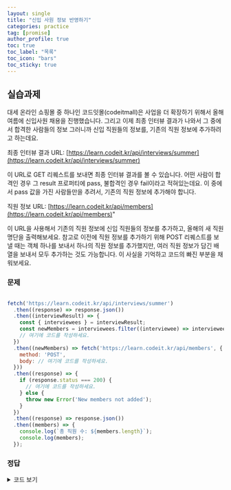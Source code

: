 ```yaml
---
layout: single
title: "신입 사원 정보 반영하기"
categories: practice
tag: [promise]
author_profile: true
toc: true
toc_label: "목록"
toc_icon: "bars"
toc_sticky: true
---
```


## 실습과제

대세 온라인 쇼핑몰 중 하나인 코드잇몰(codeitmall)은 사업을 더 확장하기 위해서 올해 여름에 신입사원 채용을 진행했습니다. 그리고 이제 최종 인터뷰 결과가 나와서 그 중에서 합격한 사람들의 정보 그러니까 신입 직원들의 정보를, 기존의 직원 정보에 추가하려고 하는데요.

최종 인터뷰 결과 URL: [https://learn.codeit.kr/api/interviews/summer](https://learn.codeit.kr/api/interviews/summer)

이 URL로 GET 리퀘스트를 보내면 최종 인터뷰 결과를 볼 수 있습니다. 
어떤 사람이 합격인 경우 그 result 프로퍼티에 pass, 불합격인 경우 fail이라고 적혀있는데요. 
이 중에서 pass 값을 가진 사람들만을 추려서, 기존의 직원 정보에 추가해야 합니다.

직원 정보 URL: [https://learn.codeit.kr/api/members](https://learn.codeit.kr/api/members)"

이 URL을 사용해서 기존의 직원 정보에 신입 직원들의 정보를 추가하고, 올해의 새 직원 명단을 출력해보세요. 
참고로 이전에 직원 정보를 추가하기 위해 POST 리퀘스트를 보낼 때는 객체 하나를 보내서 하나의 직원 정보를 추가했지만, 여러 직원 정보가 담긴 배열을 보내서 모두 추가하는 것도 가능합니다. 이 사실을 기억하고 코드의 빠진 부분을 채워보세요.


### 문제

```javascript

fetch('https://learn.codeit.kr/api/interviews/summer')
  .then((response) => response.json())
  .then((interviewResult) => {
    const { interviewees } = interviewResult;
    const newMembers = interviewees.filter((interviewee) => interviewee.result === 'pass');
    // 여기에 코드를 작성하세요.
  })
  .then((newMembers) => fetch('https://learn.codeit.kr/api/members', {
    method: 'POST',
    body: // 여기에 코드를 작성하세요.
  }))
  .then((response) => { 
    if (response.status === 200) {
      // 여기에 코드를 작성하세요.
    } else {
      throw new Error('New members not added');
    }
  })
  .then((response) => response.json())
  .then((members) => {
    console.log(`총 직원 수: ${members.length}`);
    console.log(members);
  });

```


### 정답

<details>
<summary>코드 보기</summary>
<div markdown='1'>
<hr/>

```javascript

fetch('https://learn.codeit.kr/api/interviews/summer')
  .then((response) => response.json())
  .then((interviewResult) => {
    const { interviewees } = interviewResult;
    const newMembers = interviewees.filter((interviewee) => interviewee.result === 'pass');
    // 여기에 코드를 작성하세요.
    return newMembers;
  })
  .then((newMembers) => fetch('https://learn.codeit.kr/api/members', {
    method: 'POST',
    body: // 여기에 코드를 작성하세요.
    JSON.stringify(newMembers),
  }))
  .then((response) => { 
    if (response.status === 200) {
      // 여기에 코드를 작성하세요.
      fetch('https://learn.codeit.kr/api/members');
    } else {
      throw new Error('New members not added');
    }
  })
  .then((response) => response.json())
  .then((members) => {
    console.log(`총 직원 수: ${members.length}`);
    console.log(members);
  });

```

</div>
</details>